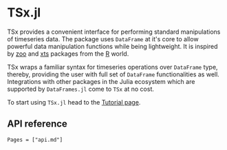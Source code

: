 # TSx.jl

TSx provides a convenient interface for performing standard
manipulations of timeseries data. The package uses `DataFrame` at it's
core to allow powerful data manipulation functions while being
lightweight. It is inspired by
[zoo](https://cran.r-project.org/web/packages/zoo/index.html) and
[xts](https://cran.r-project.org/web/packages/xts/index.html) packages
from the [R](https://www.r-project.org/) world.

TSx wraps a familiar syntax for timeseries operations over `DataFrame`
type, thereby, providing the user with full set of `DataFrame`
functionalities as well. Integrations with other packages in the Julia
ecosystem which are supported by `DataFrames.jl` come to `TSx` at no
cost.

To start using `TSx.jl` head to the [Tutorial page](tutorial.md).

## API reference

```@index
Pages = ["api.md"]
```
